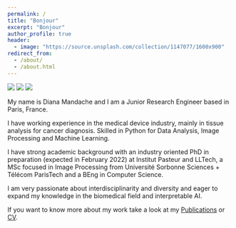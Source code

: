 ```yaml
---
permalink: /
title: "Bonjour"
excerpt: "Bonjour"
author_profile: true
header:
  - image: "https://source.unsplash.com/collection/1147077/1600x900"
redirect_from:
  - /about/
  - /about.html
---
```

<!-- ![welcome](https://images.unsplash.com/photo-1514580597161-eb1c0b1a7971?ixlib=rb-1.2.1&ixid=eyJhcHBfaWQiOjEyMDd9&auto=format&fit=crop&w=1490&q=80) -->
<img src="https://source.unsplash.com/t9Td0zfDTwI/1600x300">
<img src="https://dmandache.github.io/images/profile_big.jpg">
<img src="https://source.unsplash.com/hV1gChgMa-k/1600x300">

My name is Diana Mandache and I am a Junior Research Engineer based in Paris, France.

I have working experience in the medical device industry, mainly in tissue analysis for cancer diagnosis. Skilled in Python for Data Analysis, Image Processing and Machine Learning.

I have strong academic background with an industry oriented PhD in preparation (expected in February 2022) at Institut Pasteur and LLTech, a MSc focused in Image Processing from Université Sorbonne Sciences + Télécom ParisTech and a BEng in Computer Science.

I am very passionate about interdisciplinarity and diversity and eager to expand my knowledge in the biomedical field and interpretable AI.

If you want to know more about my work take a look at my [Publications](https://dmandache.github.io/publications/) or [CV](https://dmandache.github.io/cv/).

<!-- <img src="https://source.unsplash.com/collection/1147077/1600x900">
 -->
